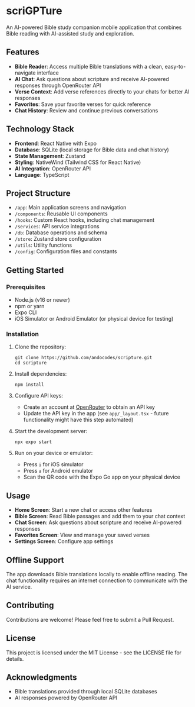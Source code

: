# scriGPTure

An AI-powered Bible study companion mobile application that combines Bible reading with AI-assisted study and exploration.

## Features

- **Bible Reader**: Access multiple Bible translations with a clean, easy-to-navigate interface
- **AI Chat**: Ask questions about scripture and receive AI-powered responses through OpenRouter API
- **Verse Context**: Add verse references directly to your chats for better AI responses
- **Favorites**: Save your favorite verses for quick reference
- **Chat History**: Review and continue previous conversations

## Technology Stack

- **Frontend**: React Native with Expo
- **Database**: SQLite (local storage for Bible data and chat history)
- **State Management**: Zustand
- **Styling**: NativeWind (Tailwind CSS for React Native)
- **AI Integration**: OpenRouter API
- **Language**: TypeScript

## Project Structure

- `/app`: Main application screens and navigation
- `/components`: Reusable UI components
- `/hooks`: Custom React hooks, including chat management
- `/services`: API service integrations
- `/db`: Database operations and schema
- `/store`: Zustand store configuration
- `/utils`: Utility functions
- `/config`: Configuration files and constants

## Getting Started

### Prerequisites

- Node.js (v16 or newer)
- npm or yarn
- Expo CLI
- iOS Simulator or Android Emulator (or physical device for testing)

### Installation

1. Clone the repository:
   ```
   git clone https://github.com/andocodes/scripture.git
   cd scripture
   ```

2. Install dependencies:
   ```
   npm install
   ```

3. Configure API keys:
   - Create an account at [OpenRouter](https://openrouter.ai/) to obtain an API key
   - Update the API key in the app (see `app/_layout.tsx` - future functionality might have this step automated) 

4. Start the development server:
   ```
   npx expo start
   ```

5. Run on your device or emulator:
   - Press `i` for iOS simulator
   - Press `a` for Android emulator
   - Scan the QR code with the Expo Go app on your physical device

## Usage

- **Home Screen**: Start a new chat or access other features
- **Bible Screen**: Read Bible passages and add them to your chat context
- **Chat Screen**: Ask questions about scripture and receive AI-powered responses
- **Favorites Screen**: View and manage your saved verses
- **Settings Screen**: Configure app settings

## Offline Support

The app downloads Bible translations locally to enable offline reading. The chat functionality requires an internet connection to communicate with the AI service.

## Contributing

Contributions are welcome! Please feel free to submit a Pull Request.

## License

This project is licensed under the MIT License - see the LICENSE file for details.

## Acknowledgments

- Bible translations provided through local SQLite databases
- AI responses powered by OpenRouter API 
